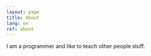 ```yaml
---
layout: page
title: About
lang: en
ref: about
---
```

I am a programmer and like to teach other people stuff.
